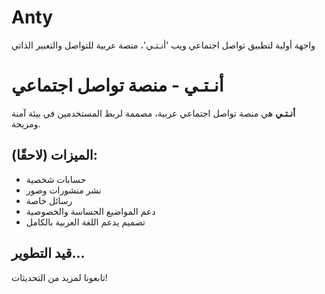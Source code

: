 # Anty
واجهة أولية لتطبيق تواصل اجتماعي ويب 'أنـتـي'، منصة عربية للتواصل والتعبير الذاتي
# أنـتـي - منصة تواصل اجتماعي

**أنـتـي** هي منصة تواصل اجتماعي عربية، مصممة لربط المستخدمين في بيئة آمنة ومريحة.

## الميزات (لاحقًا):
- حسابات شخصية
- نشر منشورات وصور
- رسائل خاصة
- دعم المواضيع الحساسة والخصوصية
- تصميم يدعم اللغة العربية بالكامل

## قيد التطوير...

تابعونا لمزيد من التحديثات!